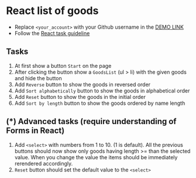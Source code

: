 # React list of goods

- Replace `<your_account>` with your Github username in the [DEMO LINK](https://Vasilkoff.github.io/react_list-of-goods/)
- Follow the [React task guideline](https://github.com/mate-academy/react_task-guideline#react-tasks-guideline)

## Tasks

1. At first show a button `Start` on the page
1. After clicking the button show a `GoodsList` (ul > li) with the given goods and hide the button
1. Add `Reverse` button to show the goods in reversed order
1. Add `Sort alphabetically` button to show the goods in alphabetical order
1. Add `Reset` button to show the goods in the initial order
1. Add `Sort by length` button to show the goods ordered by name length

## (\*) Advanced tasks (require understanding of Forms in React)

1. Add `<select>` with numbers from 1 to 10. (1 is default). All the previous buttons
   should now show only goods having length >= than the selected value. When you change the
   value the items should be immediately rerendered accordingly.
1. `Reset` button should set the default value to the `<select>`
